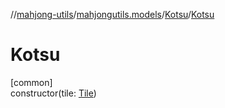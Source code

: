 //[mahjong-utils](../../../index.md)/[mahjongutils.models](../index.md)/[Kotsu](index.md)/[Kotsu](-kotsu.md)

# Kotsu

[common]\
constructor(tile: [Tile](../-tile/index.md))
